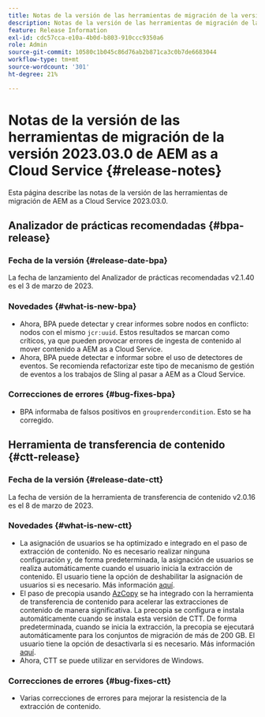 ```yaml
---
title: Notas de la versión de las herramientas de migración de la versión 2023.03.0 de AEM as a Cloud Service
description: Notas de la versión de las herramientas de migración de la versión 2023.03.0 de AEM as a Cloud Service
feature: Release Information
exl-id: cdc57cca-e10a-4b0d-b803-910ccc9350a6
role: Admin
source-git-commit: 10580c1b045c86d76ab2b871ca3c0b7de6683044
workflow-type: tm+mt
source-wordcount: '301'
ht-degree: 21%

---
```


# Notas de la versión de las herramientas de migración de la versión 2023.03.0 de AEM as a Cloud Service {#release-notes}

Esta página describe las notas de la versión de las herramientas de migración de AEM as a Cloud Service 2023.03.0.

## Analizador de prácticas recomendadas {#bpa-release}

### Fecha de la versión {#release-date-bpa}

La fecha de lanzamiento del Analizador de prácticas recomendadas v2.1.40 es el 3 de marzo de 2023.

### Novedades {#what-is-new-bpa}

* Ahora, BPA puede detectar y crear informes sobre nodos en conflicto: nodos con el mismo `jcr:uuid`. Estos resultados se marcan como críticos, ya que pueden provocar errores de ingesta de contenido al mover contenido a AEM as a Cloud Service.
* Ahora, BPA puede detectar e informar sobre el uso de detectores de eventos. Se recomienda refactorizar este tipo de mecanismo de gestión de eventos a los trabajos de Sling al pasar a AEM as a Cloud Service.

### Correcciones de errores {#bug-fixes-bpa}

* BPA informaba de falsos positivos en `grouprendercondition`. Esto se ha corregido.

## Herramienta de transferencia de contenido {#ctt-release}

### Fecha de la versión {#release-date-ctt}

La fecha de versión de la herramienta de transferencia de contenido v2.0.16 es el 8 de marzo de 2023.

### Novedades {#what-is-new-ctt}

* La asignación de usuarios se ha optimizado e integrado en el paso de extracción de contenido. No es necesario realizar ninguna configuración y, de forma predeterminada, la asignación de usuarios se realiza automáticamente cuando el usuario inicia la extracción de contenido. El usuario tiene la opción de deshabilitar la asignación de usuarios si es necesario. Más información [aquí](https://experienceleague.adobe.com/docs/experience-manager-cloud-service/content/migration-journey/cloud-migration/content-transfer-tool/user-mapping-and-migration.html#user-mapping-detail).
* El paso de precopia usando [AzCopy](https://learn.microsoft.com/en-us/azure/storage/common/storage-use-azcopy-v10) se ha integrado con la herramienta de transferencia de contenido para acelerar las extracciones de contenido de manera significativa. La precopia se configura e instala automáticamente cuando se instala esta versión de CTT. De forma predeterminada, cuando se inicia la extracción, la precopia se ejecutará automáticamente para los conjuntos de migración de más de 200 GB. El usuario tiene la opción de desactivarla si es necesario. Más información [aquí](https://experienceleague.adobe.com/docs/experience-manager-cloud-service/content/migration-journey/cloud-migration/content-transfer-tool/handling-large-content-repositories.html).
* Ahora, CTT se puede utilizar en servidores de Windows.

### Correcciones de errores {#bug-fixes-ctt}

* Varias correcciones de errores para mejorar la resistencia de la extracción de contenido.

